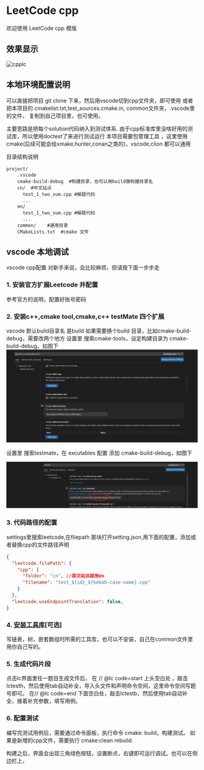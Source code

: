 # LeetCode cpp 
欢迎使用 LeetCode cpp  模版




## 效果显示
![cpplc](cpplc.gif)

## 本地环境配置说明
可以直接把项目 git clone 下来，然后用vscode切到cpp文件夹，即可使用
或者把本项目的 cmakelist.txt,test_sources.cmake.in, common文件夹，.vscode里的文件， 复制到自己项目里，也可使用。

主要思路是把每个solution代码纳入到测试体系.
由于cpp标准库里没啥好用的测试库，所以使用doctest了来进行测试运行
本项目需要包管理工具 ，这里使用cmake(后续可能会给xmake,hunter,conan之类的)，vscode,clion 都可以通用

目录结构说明
```
project/
    .vscode
    cmake-build-debug  #构建目录，也可以用build做构建目录名
    cn/  #中文站点
      test_1_two_sum.cpp #解题代码
      ...
    en/ 
      test_1_two_sum.cpp #解题代码
      ...
    common/    #通用目录
    CMakeLists.txt  #cmake 文件
```

## vscode 本地调试
vscode cpp配置 对新手来说，会比较麻烦，但请按下面一步步走
### 1. 安装官方扩展Leetcode 并配置 

参考官方的说明，配置好账号密码

### 2. 安装c++,cmake tool,cmake,c++ testMate 四个扩展

vscode 默认build目录名 是build
如果需要换个build 目录，比如cmake-build-debug，需要改两个地方
设置里 搜索cmake-tools，设定构建目录为 cmake-build-debug，如图下
![builddir](./img/builddir.png)

设置里 搜索testmate，在 excutables 配置 添加 cmake-build-debug，如图下

![testmatedir](./img/testmatedir.png)


### 3. 代码路径的配置
settings里搜索leetcode,在filepath 那块打开setting.json,用下面的配置，添加或者替换cpp的文件路径声明

```json
{
  "leetcode.filePath": {
    "cpp": {
      "folder": "cn", //英文站点就用en
      "filename": "test_${id}_${kebab-case-name}.cpp"
    }
  },
  "leetcode.useEndpointTranslation": false,
}
```

### 4. [安装工具库](#安装工具库方式)[可选]
写链表，树，嵌套数组时所需的工具库，也可以不安装，自己在common文件里用你自己写的。

### 5. 生成代码片段

点击lc界面里任一题目生成文件后，
在    // @lc code=start 上头空白处 ，敲击lctesth，然后使用tab自动补全，导入头文件和声明命令空间，这里命令空间写题号即可。
在// @lc code=end 下面空白处，敲击lctestb，然后使用tab自动补全，接着补充参数，填写用例。

### 6. 配置测试

编写完测试用例后，需要通过命令面板，执行命令 cmake: build，构建测试。
如果是新增的cpp文件，需要执行 cmake:clean rebuild.

构建之后，界面会出现三角绿色按钮，设置断点，右键即可运行调试。也可以在侧边栏上，






